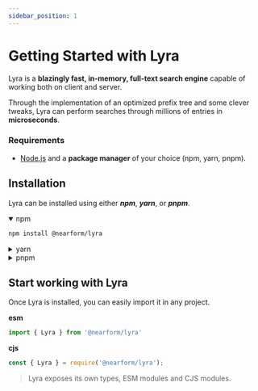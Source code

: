 ```yaml
---
sidebar_position: 1
---
```


# Getting Started with Lyra

Lyra is a **blazingly fast, in-memory, full-text search engine** capable of working both on client and server.

Through the implementation of an optimized prefix tree and some clever tweaks, Lyra can perform searches through millions of entries in **microseconds**.

### Requirements

- [Node.js](https://nodejs.org/en/download/) and a **package manager** of your choice (npm, yarn, pnpm).

## Installation

Lyra can be installed using either ***npm***, ***yarn***, or ***pnpm***.

<details open><summary>npm</summary>

```bash
npm install @nearform/lyra
```

</details>


<details><summary>yarn</summary>

```bash
yarn add @nearform/lyra
```

</details>

<details><summary>pnpm</summary>

```bash
pnpm add @nearform/lyra
```

</details>

## Start working with Lyra

Once Lyra is installed, you can easily import it in any project. 

**esm**
```js
import { Lyra } from '@nearform/lyra'
```

**cjs**
```js
const { Lyra } = require('@nearform/lyra');
```

> Lyra exposes its own types, ESM modules and CJS modules.
